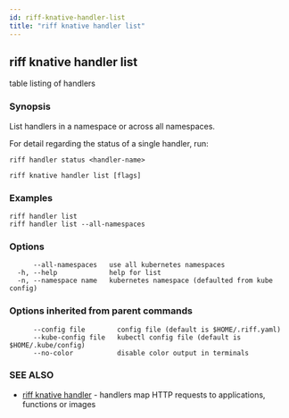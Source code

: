 ```yaml
---
id: riff-knative-handler-list
title: "riff knative handler list"
---
```

## riff knative handler list

table listing of handlers

### Synopsis

List handlers in a namespace or across all namespaces.

For detail regarding the status of a single handler, run:

	riff handler status <handler-name>

```
riff knative handler list [flags]
```

### Examples

```
riff handler list
riff handler list --all-namespaces
```

### Options

```
      --all-namespaces   use all kubernetes namespaces
  -h, --help             help for list
  -n, --namespace name   kubernetes namespace (defaulted from kube config)
```

### Options inherited from parent commands

```
      --config file        config file (default is $HOME/.riff.yaml)
      --kube-config file   kubectl config file (default is $HOME/.kube/config)
      --no-color           disable color output in terminals
```

### SEE ALSO

* [riff knative handler](riff_knative_handler.md)	 - handlers map HTTP requests to applications, functions or images

